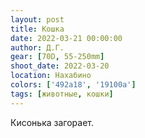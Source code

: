 ```yaml
---
layout: post
title: Кошка
date: 2022-03-21 00:00:00
author: Д.Г.
gear: [70D, 55-250mm]
shoot_date: 2022-03-20
location: Нахабино
colors: ['492a18', '19100a']
tags: [животные, кошки]
---
```

Кисонька загорает.
